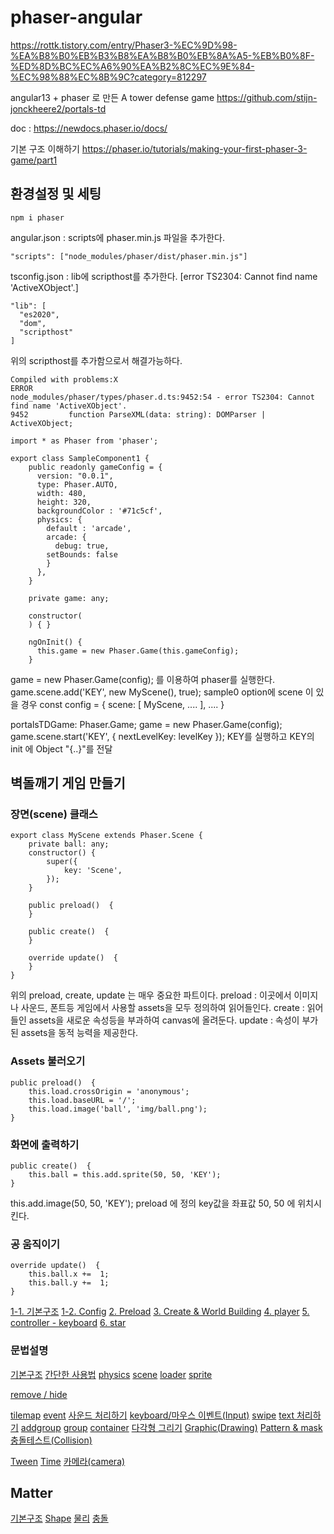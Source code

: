 # phaser-angular

 https://rottk.tistory.com/entry/Phaser3-%EC%9D%98-%EA%B8%B0%EB%B3%B8%EA%B8%B0%EB%8A%A5-%EB%B0%8F-%ED%8D%BC%EC%A6%90%EA%B2%8C%EC%9E%84-%EC%98%88%EC%8B%9C?category=812297



 angular13 + phaser 로 만든 A tower defense game
 https://github.com/stijn-jonckheere2/portals-td

 doc : https://newdocs.phaser.io/docs/

기본 구조 이해하기
 https://phaser.io/tutorials/making-your-first-phaser-3-game/part1

## 환경설정 및 세팅
```
npm i phaser
```

angular.json : scripts에 phaser.min.js 파일을 추가한다.
```
"scripts": ["node_modules/phaser/dist/phaser.min.js"]
```
tsconfig.json : lib에 scripthost를 추가한다. [error TS2304: Cannot find name 'ActiveXObject'.]
```
"lib": [
  "es2020",
  "dom",
  "scripthost"
]
```

위의 scripthost를 추가함으로서 해결가능하다.
```
Compiled with problems:X
ERROR
node_modules/phaser/types/phaser.d.ts:9452:54 - error TS2304: Cannot find name 'ActiveXObject'.
9452         function ParseXML(data: string): DOMParser | ActiveXObject;
```

```
import * as Phaser from 'phaser';

export class SampleComponent1 {
    public readonly gameConfig = {
      version: "0.0.1",
      type: Phaser.AUTO,
      width: 480,
      height: 320,
      backgroundColor : '#71c5cf',
      physics: {
        default : 'arcade',
        arcade: {
          debug: true,
  		setBounds: false
        }
      },
    }

    private game: any;

    constructor(
    ) { }

    ngOnInit() {
      this.game = new Phaser.Game(this.gameConfig);
    }

```

game = new Phaser.Game(config); 를 이용하여 phaser를 실행한다.
game.scene.add('KEY', new MyScene(), true);
sample0
option에 scene 이 있을 경우
const config = {
    scene: [
        MyScene,
        ....
   ],
....
}

portalsTDGame: Phaser.Game;
game = new Phaser.Game(config);
game.scene.start('KEY', {
    nextLevelKey: levelKey
});
KEY를 실행하고 KEY의 init 에 Object "{..}"를 전달

## 벽돌깨기 게임 만들기
### 장면(scene) 클래스
```
export class MyScene extends Phaser.Scene {
    private ball: any;
    constructor() {
        super({
            key: 'Scene',
        });
    }

    public preload()  {
    }

    public create()  {
    }

    override update()  {
    }
}
```

위의 preload, create, update 는 매우 중요한 파트이다.
preload : 이곳에서 이미지나 사운드, 폰트등 게임에서 사용할 assets을 모두 정의하여 읽어들인다.
create : 읽어들인 assets을 새로운 속성등을 부과하여 canvas에 올려둔다.
update : 속성이 부가된 assets을 동적 능력을 제공한다.

### Assets 불러오기
```
public preload()  {
    this.load.crossOrigin = 'anonymous';
    this.load.baseURL = '/';
    this.load.image('ball', 'img/ball.png');
}
```

### 화면에 출력하기
```
public create()  {
    this.ball = this.add.sprite(50, 50, 'KEY');
}
```
this.add.image(50, 50, 'KEY');
preload 에 정의 key값을 좌표값 50, 50 에 위치시킨다.

### 공 움직이기
```
override update()  {
    this.ball.x +=  1;
    this.ball.y +=  1;
}
```
[1-1. 기본구조](/docs/basic-game/sample01.md "기본구조 이해")
[1-2. Config](/docs/basic-game/sample01-config.md "Config 이해")
[2. Preload](/docs/basic-game/sample02.md "preload 이해")
[3. Create &  World Building](/docs/basic-game/sample03.md "World Building")
[4. player](/docs/basic-game/sample04.md "Player")
[5. controller - keyboard](/docs/basic-game/sample05.md "controller")
[6. star](/docs/basic-game/sample06.md "star")
### 문법설명

[기본구조](/docs/grammar/structure.md "기본구조 이해")
[간단한 사용법](/docs/grammar/add.md "기본구조 이해")
[physics](/docs/grammar/physics.md "physics")
[scene](/docs/grammar/scene.md "scene")
[loader](/docs/grammar/loader.md "loader")
[sprite](/docs/grammar/sprite.md "sprite")

[remove / hide](/docs/grammar/visible.md "visible")

[tilemap](/docs/grammar/tilemap.md "tilemap")
[event](/docs/grammar/event.md "event")
[사운드 처리하기](/docs/grammar/sounds.md "사운드처리하기")
[keyboard/마우스 이벤트(Input)](/docs/grammar/input.md "input")
[swipe](/docs/grammar/swipe.md "swipe")
[text 처리하기](/docs/grammar/text.md "text")
[addgroup](/docs/grammar/addgroup.md "addgroup")
[group](/docs/grammar/group.md "group")
[container](/docs/grammar/container.md "container")
[다각형 그리기](/docs/grammar/shape.md "shape")
[Graphic(Drawing)](/docs/grammar/graphic.md "graphic")
[Pattern & mask](/docs/grammar/pattern.md "pattern")
[충돌테스트(Collision)](/docs/grammar/collision.md "collision")

[Tween](/docs/grammar/tween.md "tween")
[Time](/docs/grammar/time.md "time")
[카메라(camera)](/docs/grammar/camera.md "camera")


## Matter
[기본구조](/docs/matter/basic.md "basic")
[Shape](/docs/matter/shape.md "shape")
[물리](/docs/matter/physics.md "physics")
[충돌](/docs/matter/collision.md "collision")


